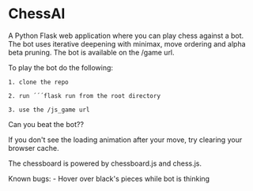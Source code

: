 # ChessAI
A Python Flask web application where you can play chess against a bot. The bot uses iterative deepening with minimax, move ordering and alpha beta pruning. 
The bot is available on the /game url.

To play the bot do the following:
	
	1. clone the repo
	
	2. run ´´´flask run from the root directory
	
	3. use the /js_game url

Can you beat the bot??

If you don't see the loading animation after your move, try clearing your browser cache. 


The chessboard is powered by chessboard.js and chess.js.


Known bugs:
	- Hover over black's pieces while bot is thinking
